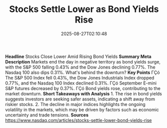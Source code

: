 ﻿---
title: "Stocks Settle Lower as Bond Yields Rise"
date: "2025-08-27T02:10:48"
category: "Markets"
summary: ""
slug: "stocks settle lower as bond yields rise"
source_urls:
  - "https://www.nasdaq.com/articles/stocks-settle-lower-bond-yields-rise"
seo:
  title: "Stocks Settle Lower as Bond Yields Rise | Hash n Hedge"
  description: ""
  keywords: ["news", "markets", "brief"]
---
**Headline** Stocks Close Lower Amid Rising Bond Yields  **Summary Meta Description** Markets end the day in negative territory as bond yields surge, with the S&P 500 falling 0.43% and the Dow Jones declining 0.77%. The Nasdaq 100 also dips 0.31%. What's behind the downturn?  **Key Points**  ΓÇó The S&P 500 Index fell 0.43%, the Dow Jones Industrials Index dropped 0.77%, and the Nasdaq 100 Index declined 0.31%. ΓÇó September E-mini S&P futures decreased by 0.37%. ΓÇó Bond yields rose, contributing to the market downturn.  **Short Takeaways with Analysis**  1. The rise in bond yields suggests investors are seeking safer assets, indicating a shift away from riskier stocks. 2. The decline in major indices highlights the ongoing volatility in the markets, which may be driven by factors such as economic uncertainty and trade tensions.  **Sources** https://www.nasdaq.com/articles/stocks-settle-lower-bond-yields-rise 

